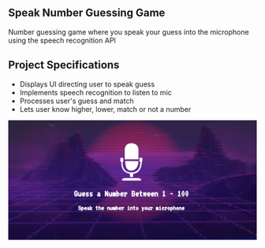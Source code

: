 ## Speak Number Guessing Game

Number guessing game where you speak your guess into the microphone using the speech recognition API

## Project Specifications

- Displays UI directing user to speak guess
- Implements speech recognition to listen to mic
- Processes user's guess and match
- Lets user know higher, lower, match or not a number

![](speechPic.PNG)

